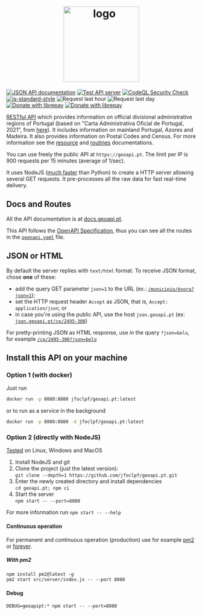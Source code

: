 <h1 align="center">
  <a href="https://geoapi.pt"><img src="https://github.com/jfoclpf/geoapi.pt/blob/main/src/public/src/icons/mstile-310x310.png?raw=true" alt="logo" width="200"/></a>
</h1>

[![JSON API documentation](https://img.shields.io/badge/JSON%20API-Documentation-informational)](https://docs.geoapi.pt/)
[![Test API server](https://github.com/jfoclpf/geoapi.pt/actions/workflows/node.js.yml/badge.svg)](https://github.com/jfoclpf/geoapi.pt/actions/workflows/node.js.yml)
[![CodeQL Security Check](https://github.com/jfoclpf/geoapi.pt/actions/workflows/codeql.yml/badge.svg)](https://github.com/jfoclpf/geoapi.pt/actions/workflows/codeql.yml)
[![js-standard-style][js-standard-style_img]][js-standard-style_url]
![Request last hour](https://img.shields.io/endpoint?url=https%3A%2F%2Fgeoapi.pt%2Fshieldsio%2Frequestslasthour)
![Request last day](https://img.shields.io/endpoint?url=https%3A%2F%2Fgeoapi.pt%2Fshieldsio%2Frequestslastday)
<br>
[![Donate with librepay](https://img.shields.io/liberapay/receives/joaopimentel1980.svg?logo=liberapay)](https://en.liberapay.com/joaopimentel1980)
[![Donate with librepay](https://img.shields.io/badge/donate-Donate-yellow?logo=liberapay)](https://en.liberapay.com/joaopimentel1980/donate)

[js-standard-style_img]: https://img.shields.io/badge/code%20style-standard-brightgreen.svg
[js-standard-style_url]: https://standardjs.com/

[RESTful API](https://restfulapi.net/) which provides information on official divisional administrative regions of Portugal (based on "Carta Administrativa Oficial de Portugal, 2021", from [here](https://www.dgterritorio.gov.pt/dados-abertos)). It includes information on mainland Portugal, Azores and Madeira. It also provides information on Postal Codes and Census. For more information see the [resource](https://github.com/jfoclpf/geoapi.pt/tree/main/res) and [routines](https://github.com/jfoclpf/geoapi.pt/tree/main/routines) documentations.

You can use freely the public API at `https://geoapi.pt`. The limit per IP is 900 requests per 15 minutes (average of 1/sec).

It uses NodeJS ([much faster](https://benchmarksgame-team.pages.debian.net/benchmarksgame/fastest/python.html) than Python) to create a HTTP server allowing several GET requests. It pre-processes all the raw data for fast real-time delivery.

## Docs and Routes

All the API documentation is at [docs.geoapi.pt](https://docs.geoapi.pt/).

This API follows the [OpenAPI Specification](https://en.wikipedia.org/wiki/OpenAPI_Specification), thus you can see all the routes in the [`openapi.yaml`](/src/public/src/openapi.yaml) file. 

## JSON or HTML

By default the server replies with `text/html` format. To receive JSON format, chose **one** of these:

 - add the query GET parameter `json=1` to the URL (ex.: [`/municipio/évora?json=1`](https://geoapi.pt/municipio/evora?json=1));
 - set the HTTP request header `Accept` as JSON, that is, `Accept: application/json`; or
 - in case you're using the public API, use the host `json.geoapi.pt` (ex: [`json.geoapi.pt/cp/2495-300`](https://json.geoapi.pt/cp/2495-300))
 
For pretty-printing JSON as HTML response, use in the query `?json=belo`, for example [`/cp/2495-300?json=belo`](https://geoapi.pt/cp/2495-300?json=belo)

## Install this API on your machine

### Option 1 (with docker)

Just run

```sh
docker run -p 8080:8080 jfoclpf/geoapi.pt:latest
```

or to run as a service in the background

```sh
docker run -p 8080:8080 -d jfoclpf/geoapi.pt:latest
```

### Option 2 (directly with NodeJS)

[Tested](https://github.com/jfoclpf/geoapi.pt/actions/workflows/node.js.yml) on Linux, Windows and MacOS

 1. Install NodeJS and git
 2. Clone the project (just the latest version):<br>
    `git clone --depth=1 https://github.com/jfoclpf/geoapi.pt.git`
 3. Enter the newly created directory and install dependencies<br>
    `cd geoapi.pt; npm ci`
 4. Start the server<br>
    `npm start -- --port=8080`

For more information run `npm start -- --help`

#### Continuous operation

For permanent and continuous operation (production) use for example [pm2](https://pm2.keymetrics.io/docs/usage/quick-start/) or [forever](https://www.npmjs.com/package/forever).

##### With pm2

```
npm install pm2@latest -g
pm2 start src/server/index.js -- --port 8080
```

#### Debug

```
DEBUG=geoapipt:* npm start -- --port=8080
```
